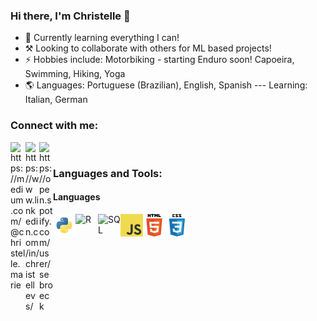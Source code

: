 ### Hi there, I'm Christelle 👋

- 🌱 Currently learning everything I can!
- ⚒  Looking to collaborate with others for ML based projects!
- ⚡  Hobbies include: Motorbiking - starting Enduro soon! Capoeira, Swimming, Hiking, Yoga
- 🌎 Languages: Portuguese (Brazilian), English, Spanish --- Learning: Italian, German

### Connect with me:
<img align="left" alt="https://medium.com/@christelle.marie" width="24px" src="https://entrepreneurship.ieee.org/wp-content/uploads/2020/06/Medium-Logo.png" />
<img align="left" alt="https://www.linkedin.com/in/christellevs/" width="22px" src="https://www.pngkit.com/png/full/5-59543_snapchat-logo-furthermore-facebook-logo-silver-likewise-linkedin.png" />
<img align="left" alt="https://open.spotify.com/user/sebroeck" width="22px" src="https://www.freepnglogos.com/uploads/spotify-logo-png/file-spotify-logo-png-4.png" />
<br/>

### Languages and Tools:
#### Languages
<img align="left" alt="Python" width="36px" src="https://raw.githubusercontent.com/github/explore/80688e429a7d4ef2fca1e82350fe8e3517d3494d/topics/python/python.png" />
<img align="left" alt="R" width="36px" src="https://i0.wp.com/static1.squarespace.com/static/51156277e4b0b8b2ffe11c00/t/583ccafcbebafbc5c11fa6ec/1480379239088/RStudio-Ball.png?w=584&ssl=1" />
<img align="left" alt="SQL" width="36px" src="https://www.freeiconspng.com/uploads/sql-server-icon-png-29.png" />
<img align="left" alt="JavaScript" width="36px" src="https://raw.githubusercontent.com/github/explore/80688e429a7d4ef2fca1e82350fe8e3517d3494d/topics/javascript/javascript.png" />
<img align="left" alt="HTML5" width="36px" src="https://raw.githubusercontent.com/github/explore/80688e429a7d4ef2fca1e82350fe8e3517d3494d/topics/html/html.png" />
<img align="left" alt="CSS3" width="36px" src="https://raw.githubusercontent.com/github/explore/80688e429a7d4ef2fca1e82350fe8e3517d3494d/topics/css/css.png" />
